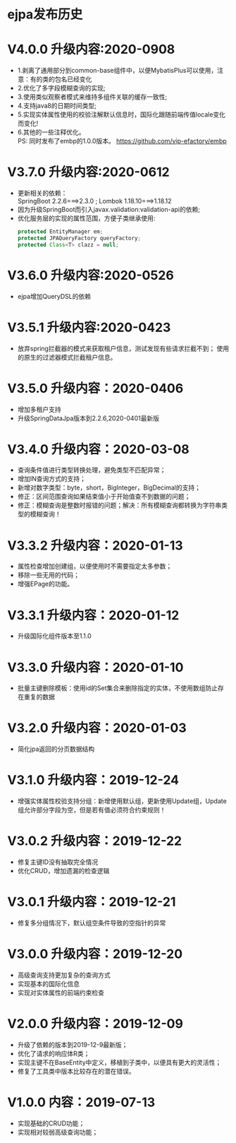 # ejpa发布历史

# V4.0.0 升级内容:2020-0908
- 1.剥离了通用部分到common-base组件中，以便MybatisPlus可以使用，注意：有的类的包名已经变化
- 2.优化了多字段模糊查询的实现;
- 3.使用类似观察者模式来维持多组件关联的缓存一致性;
- 4.支持java8的日期时间类型;
- 5.实现实体属性使用的校验注解默认信息时，国际化跟随前端传值locale变化而变化!
- 6.其他的一些注释优化。  
PS:  同时发布了embp的1.0.0版本。 https://github.com/vip-efactory/embp

# V3.7.0 升级内容:2020-0612
- 更新相关的依赖：  
   SpringBoot 2.2.6===>2.3.0 ;
   Lombok 1.18.10===>1.18.12
- 因为升级SpringBoot而引入javax.validation:validation-api的依赖;
- 优化服务层的实现的属性范围，方便子类继承使用: 
   ```java
   protected EntityManager em;
   protected JPAQueryFactory queryFactory;
   protected Class<T> clazz = null;
   ```
# V3.6.0 升级内容:2020-0526
- ejpa增加QueryDSL的依赖

# V3.5.1 升级内容:2020-0423
- 放弃spring拦截器的模式来获取租户信息，测试发现有些请求拦截不到；
  使用的原生的过滤器模式拦截租户信息。

# V3.5.0 升级内容：2020-0406
- 增加多租户支持
- 升级SpringDataJpa版本到2.2.6,2020-0401最新版

# V3.4.0 升级内容：2020-03-08
- 查询条件值进行类型转换处理，避免类型不匹配异常；
- 增加IN查询方式的支持；
- 新增对数字类型：byte，short，BigInteger，BigDecimal的支持；
- 修正：区间范围查询如果结束值小于开始值查不到数据的问题；
- 修正：模糊查询是整数时报错的问题；解决：所有模糊查询都转换为字符串类型的模糊查询！

# V3.3.2 升级内容：2020-01-13
- 属性检查增加创建组，以便使用时不需要指定太多参数；
- 移除一些无用的代码；
- 增强EPage的功能。

# V3.3.1 升级内容：2020-01-12
- 升级国际化组件版本至1.1.0

# V3.3.0 升级内容：2020-01-10
- 批量主键删除模板：使用id的Set集合来删除指定的实体，不使用数组防止存在重复的数据

# V3.2.0 升级内容：2020-01-03
- 简化jpa返回的分页数据结构

# V3.1.0 升级内容：2019-12-24
- 增强实体属性校验支持分组：新增使用默认组，更新使用Update组，Update组允许部分字段为空，但是若有值必须符合约束规则！

# V3.0.2 升级内容：2019-12-22
- 修复主键ID没有抽取完全情况
- 优化CRUD，增加遗漏的检查逻辑

# V3.0.1 升级内容：2019-12-21
- 修复多分组情况下，默认组空条件导致的空指针的异常

# V3.0.0 升级内容：2019-12-20
- 高级查询支持更加复杂的查询方式
- 实现基本的国际化信息
- 实现对实体属性的前端约束检查

# V2.0.0 升级内容：2019-12-09
- 升级了依赖的版本到2019-12-9最新版；
- 优化了请求的响应体R类；
- 实现主键不在BaseEntity中定义，移植到子类中，以便具有更大的灵活性；
- 修复了工具类中版本比较存在的潜在错误。

# V1.0.0 内容：2019-07-13
- 实现基础的CRUD功能；
- 实现相对较弱高级查询功能；
